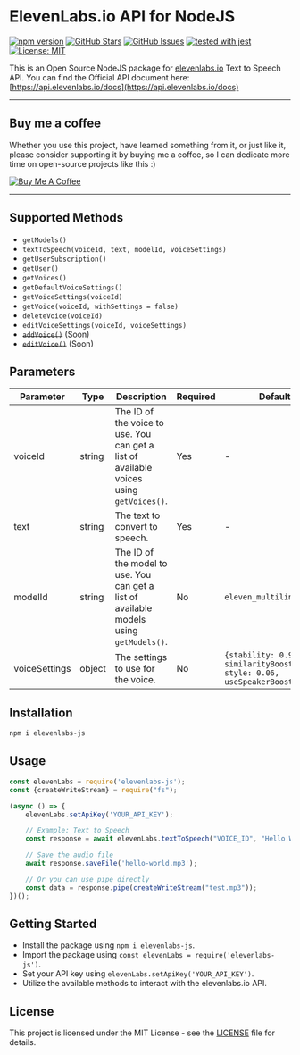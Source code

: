ElevenLabs.io API for NodeJS
============
[![npm version](https://badge.fury.io/js/elevenlabs-js.svg)](https://badge.fury.io/js/elevenlabs-js)
[![GitHub Stars](https://img.shields.io/github/stars/ardagnsrn/elevenlabs-js.svg)](https://github.com/ardagnsrn/elevenlabs-js/stargazers)
[![GitHub Issues](https://img.shields.io/github/issues/ardagnsrn/elevenlabs-js.svg)](https://github.com/ardagnsrn/elevenlabs-js/issues)
[![tested with jest](https://img.shields.io/badge/tested_with-jest-99424f.svg?logo=jest)](https://github.com/jestjs/jest)
[![License: MIT](https://img.shields.io/badge/License-MIT-yellow.svg)](https://opensource.org/licenses/MIT)

This is an Open Source NodeJS package for [elevenlabs.io](https://elevenlabs.io) Text to Speech API. You can
find the Official API document here: [https://api.elevenlabs.io/docs](https://api.elevenlabs.io/docs)

---
## Buy me a coffee

Whether you use this project, have learned something from it, or just like it, please consider supporting it by buying me a coffee, so I can dedicate more time on open-source projects like this :)

<a href="https://www.buymeacoffee.com/ardagnsrn" target="_blank"><img src="https://www.buymeacoffee.com/assets/img/custom_images/orange_img.png" alt="Buy Me A Coffee" style="height: auto !important;width: auto !important;" ></a>

---

## Supported Methods

- `getModels()`
- `textToSpeech(voiceId, text, modelId, voiceSettings)`
- `getUserSubscription()`
- `getUser()`
- `getVoices()`
- `getDefaultVoiceSettings()`
- `getVoiceSettings(voiceId)`
- `getVoice(voiceId, withSettings = false)`
- `deleteVoice(voiceId)`
- `editVoiceSettings(voiceId, voiceSettings)`
- ~~`addVoice()`~~ (Soon)
- ~~`editVoice()`~~ (Soon)

## Parameters

| Parameter     | Type   | Description                                                                             | Required | Default                                                                        |
|---------------|--------|-----------------------------------------------------------------------------------------|----------|--------------------------------------------------------------------------------|
| voiceId       | string | The ID of the voice to use. You can get a list of available voices using `getVoices()`. | Yes      | -                                                                              |
| text          | string | The text to convert to speech.                                                          | Yes      | -                                                                              |
| modelId       | string | The ID of the model to use. You can get a list of available models using `getModels()`. | No       | `eleven_multilingual_v2`                                                       |
| voiceSettings | object | The settings to use for the voice.                                                      | No       | `{stability: 0.95, similarityBoost: 0.75, style: 0.06, useSpeakerBoost: true}` |

## Installation

```bash
npm i elevenlabs-js
```

## Usage

```js
const elevenLabs = require('elevenlabs-js');
const {createWriteStream} = require("fs");

(async () => {
    elevenLabs.setApiKey('YOUR_API_KEY');

    // Example: Text to Speech
    const response = await elevenLabs.textToSpeech("VOICE_ID", "Hello World");

    // Save the audio file
    await response.saveFile('hello-world.mp3');

    // Or you can use pipe directly
    const data = response.pipe(createWriteStream("test.mp3"));
})();
```

## Getting Started

- Install the package using `npm i elevenlabs-js`.
- Import the package using `const elevenLabs = require('elevenlabs-js')`.
- Set your API key using `elevenLabs.setApiKey('YOUR_API_KEY')`.
- Utilize the available methods to interact with the elevenlabs.io API.

## License

This project is licensed under the MIT License - see the [LICENSE](LICENSE) file for details.

